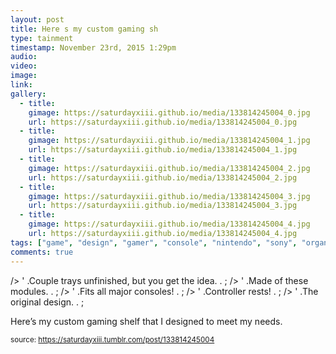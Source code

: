 ```yaml
---
layout: post
title: Here s my custom gaming sh
type: tainment
timestamp: November 23rd, 2015 1:29pm
audio: 
video: 
image: 
link: 
gallery:
  - title: 
    gimage: https://saturdayxiii.github.io/media/133814245004_0.jpg
    url: https://saturdayxiii.github.io/media/133814245004_0.jpg
  - title: 
    gimage: https://saturdayxiii.github.io/media/133814245004_1.jpg
    url: https://saturdayxiii.github.io/media/133814245004_1.jpg
  - title: 
    gimage: https://saturdayxiii.github.io/media/133814245004_2.jpg
    url: https://saturdayxiii.github.io/media/133814245004_2.jpg
  - title: 
    gimage: https://saturdayxiii.github.io/media/133814245004_3.jpg
    url: https://saturdayxiii.github.io/media/133814245004_3.jpg
  - title: 
    gimage: https://saturdayxiii.github.io/media/133814245004_4.jpg
    url: https://saturdayxiii.github.io/media/133814245004_4.jpg
tags: ["game", "design", "gamer", "console", "nintendo", "sony", "organization", "shelving", "showcase"]
comments: true
---
```


 />
' .Couple trays unfinished, but you get the idea.  . 
;
 />
' .Made of these modules.  . 
;
 />
' .Fits all major consoles!  . 
;
 />
' .Controller rests!  . 
;
 />
' .The original design.  . 
;
        
Here’s my custom gaming shelf that I designed to meet my needs.
 
  
<small>source: https://saturdayxiii.tumblr.com/post/133814245004</small>